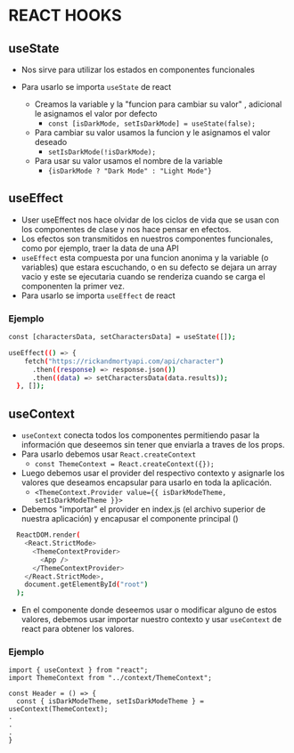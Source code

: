 # REACT HOOKS

## useState

- Nos sirve para utilizar los estados en componentes funcionales

- Para usarlo se importa `useState` de react
  - Creamos la variable y la "funcion para cambiar su valor" , adicional le asignamos el valor por defecto
    - `const [isDarkMode, setIsDarkMode] = useState(false);`
  - Para cambiar su valor usamos la funcion y le asignamos el valor deseado
    - `setIsDarkMode(!isDarkMode);`
  - Para usar su valor usamos el nombre de la variable
    - `{isDarkMode ? "Dark Mode" : "Light Mode"}`

## useEffect

- User useEffect nos hace olvidar de los ciclos de vida que se usan con los componentes de clase y nos hace pensar en efectos.
- Los efectos son transmitidos en nuestros componentes funcionales, como por ejemplo, traer la data de una API
- `useEffect` esta compuesta por una funcion anonima y la variable (o variables) que estara escuchando, o en su defecto se dejara un array vacio y este se ejecutaria cuando se renderiza cuando se carga el componenten la primer vez.
- Para usarlo se importa `useEffect` de react

### Ejemplo

```sh
const [charactersData, setCharactersData] = useState([]);

useEffect(() => {
    fetch("https://rickandmortyapi.com/api/character")
      .then((response) => response.json())
      .then((data) => setCharactersData(data.results));
  }, []);
```

## useContext

- `useContext` conecta todos los componentes permitiendo pasar la información que deseemos sin tener que enviarla a traves de los props.
- Para usarlo debemos usar `React.createContext`
  - `const ThemeContext = React.createContext({});`
- Luego debemos usar el provider del respectivo contexto y asignarle los valores que deseamos encapsular para usarlo en toda la aplicación.
  - `<ThemeContext.Provider value={{ isDarkModeTheme, setIsDarkModeTheme }}>`
- Debemos "importar" el provider en index.js (el archivo superior de nuestra aplicación) y encapusar el componente principal (<App/>)

```sh
  ReactDOM.render(
    <React.StrictMode>
      <ThemeContextProvider>
        <App />
      </ThemeContextProvider>
    </React.StrictMode>,
    document.getElementById("root")
  );
```

- En el componente donde deseemos usar o modificar alguno de estos valores, debemos usar importar nuestro contexto y usar `useContext` de react para obtener los valores.

### Ejemplo

```
import { useContext } from "react";
import ThemeContext from "../context/ThemeContext";

const Header = () => {
  const { isDarkModeTheme, setIsDarkModeTheme } = useContext(ThemeContext);
.
.
.
}
```
